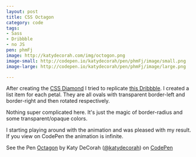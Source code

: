 ```yaml
---
layout: post
title: CSS Octagon
category: code
tags: 
- Sass
- Dribbble
- no JS
pen: phmFj
image: http://katydecorah.com/img/octogon.png
image-small: http://codepen.io/katydecorah/pen/phmFj/image/small.png
image-large: http://codepen.io/katydecorah/pen/phmFj/image/large.png

---
```


After creating the [CSS Diamond](diamond.html) I tried to replicate [this Dribbble](http://dribbble.com/shots/1179097-Bloombox). I created a list item for each petal. They are all ovals with transparent border-left and border-right and then rotated respectively.

Nothing super complicated here. It's just the magic of border-radius and some transparent/opaque colors.

I starting playing around with the animation and was pleased with my result. If you view on CodePen the animation is infinite.

<p data-height="400" data-theme-id="97" data-slug-hash="phmFj" data-user="katydecorah" data-default-tab="result" class='codepen'>See the Pen <a href='http://codepen.io/katydecorah/pen/phmFj'>Octagon</a> by Katy DeCorah (<a href='http://codepen.io/katydecorah'>@katydecorah</a>) on <a href='http://codepen.io'>CodePen</a></p>
